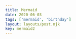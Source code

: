 ```yaml
---
title: Mermaid
date: 2020-06-03
tags: ['mermaid', 'birthday']
layout: layouts/post.njk
key: mermaid2
---
```

